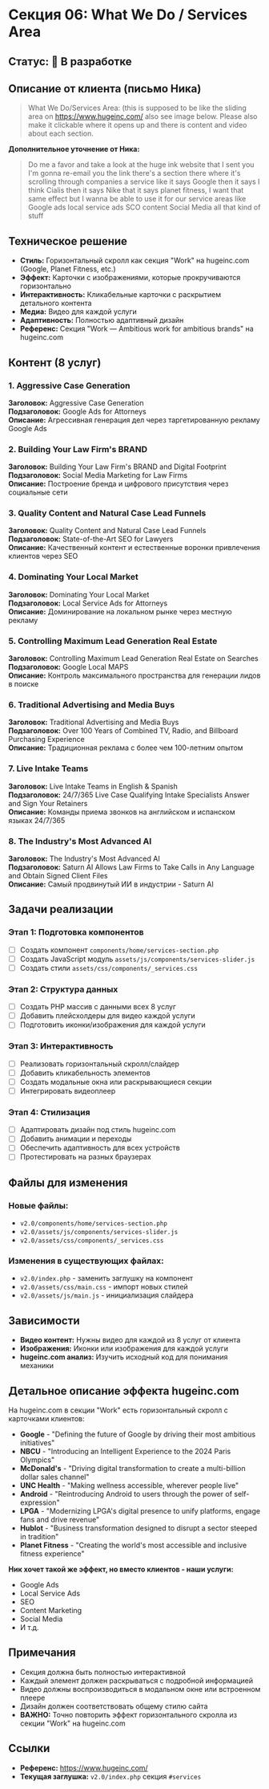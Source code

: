 # Секция 06: What We Do / Services Area

## Статус: 🔄 В разработке

## Описание от клиента (письмо Ника)

> What We Do/Services Area: (this is supposed to be like the sliding area on https://www.hugeinc.com/ also see image below. Please also make it clickable where it opens up and there is content and video about each section.

**Дополнительное уточнение от Ника:**
> Do me a favor and take a look at the huge ink website that I sent you I'm gonna re-email you the link there's a section there where it's scrolling through companies a service like it says Google then it says I think Cialis then it says Nike that it says planet fitness, I want that same effect but I wanna be able to use it for our service areas like Google ads local service ads SCO content Social Media all that kind of stuff

## Техническое решение

- **Стиль:** Горизонтальный скролл как секция "Work" на hugeinc.com (Google, Planet Fitness, etc.)
- **Эффект:** Карточки с изображениями, которые прокручиваются горизонтально
- **Интерактивность:** Кликабельные карточки с раскрытием детального контента
- **Медиа:** Видео для каждой услуги
- **Адаптивность:** Полностью адаптивный дизайн
- **Референс:** Секция "Work — Ambitious work for ambitious brands" на hugeinc.com

## Контент (8 услуг)

### 1. Aggressive Case Generation
**Заголовок:** Aggressive Case Generation  
**Подзаголовок:** Google Ads for Attorneys  
**Описание:** Агрессивная генерация дел через таргетированную рекламу Google Ads

### 2. Building Your Law Firm's BRAND
**Заголовок:** Building Your Law Firm's BRAND and Digital Footprint  
**Подзаголовок:** Social Media Marketing for Law Firms  
**Описание:** Построение бренда и цифрового присутствия через социальные сети

### 3. Quality Content and Natural Case Lead Funnels
**Заголовок:** Quality Content and Natural Case Lead Funnels  
**Подзаголовок:** State-of-the-Art SEO for Lawyers  
**Описание:** Качественный контент и естественные воронки привлечения клиентов через SEO

### 4. Dominating Your Local Market
**Заголовок:** Dominating Your Local Market  
**Подзаголовок:** Local Service Ads for Attorneys  
**Описание:** Доминирование на локальном рынке через местную рекламу

### 5. Controlling Maximum Lead Generation Real Estate
**Заголовок:** Controlling Maximum Lead Generation Real Estate on Searches  
**Подзаголовок:** Google Local MAPS  
**Описание:** Контроль максимального пространства для генерации лидов в поиске

### 6. Traditional Advertising and Media Buys
**Заголовок:** Traditional Advertising and Media Buys  
**Подзаголовок:** Over 100 Years of Combined TV, Radio, and Billboard Purchasing Experience  
**Описание:** Традиционная реклама с более чем 100-летним опытом

### 7. Live Intake Teams
**Заголовок:** Live Intake Teams in English & Spanish  
**Подзаголовок:** 24/7/365 Live Case Qualifying Intake Specialists Answer and Sign Your Retainers  
**Описание:** Команды приема звонков на английском и испанском языках 24/7/365

### 8. The Industry's Most Advanced AI
**Заголовок:** The Industry's Most Advanced AI  
**Подзаголовок:** Saturn AI Allows Law Firms to Take Calls in Any Language and Obtain Signed Client Files  
**Описание:** Самый продвинутый ИИ в индустрии - Saturn AI

## Задачи реализации

### Этап 1: Подготовка компонентов
- [ ] Создать компонент `components/home/services-section.php`
- [ ] Создать JavaScript модуль `assets/js/components/services-slider.js`
- [ ] Создать стили `assets/css/components/_services.css`

### Этап 2: Структура данных
- [ ] Создать PHP массив с данными всех 8 услуг
- [ ] Добавить плейсхолдеры для видео каждой услуги
- [ ] Подготовить иконки/изображения для каждой услуги

### Этап 3: Интерактивность
- [ ] Реализовать горизонтальный скролл/слайдер
- [ ] Добавить кликабельность элементов
- [ ] Создать модальные окна или раскрывающиеся секции
- [ ] Интегрировать видеоплеер

### Этап 4: Стилизация
- [ ] Адаптировать дизайн под стиль hugeinc.com
- [ ] Добавить анимации и переходы
- [ ] Обеспечить адаптивность для всех устройств
- [ ] Протестировать на разных браузерах

## Файлы для изменения

### Новые файлы:
- `v2.0/components/home/services-section.php`
- `v2.0/assets/js/components/services-slider.js`
- `v2.0/assets/css/components/_services.css`

### Изменения в существующих файлах:
- `v2.0/index.php` - заменить заглушку на компонент
- `v2.0/assets/css/main.css` - импорт новых стилей
- `v2.0/assets/js/main.js` - инициализация слайдера

## Зависимости

- **Видео контент:** Нужны видео для каждой из 8 услуг от клиента
- **Изображения:** Иконки или изображения для каждой услуги
- **hugeinc.com анализ:** Изучить исходный код для понимания механики

## Детальное описание эффекта hugeinc.com

На hugeinc.com в секции "Work" есть горизонтальный скролл с карточками клиентов:
- **Google** - "Defining the future of Google by driving their most ambitious initiatives"
- **NBCU** - "Introducing an Intelligent Experience to the 2024 Paris Olympics"  
- **McDonald's** - "Driving digital transformation to create a multi-billion dollar sales channel"
- **UNC Health** - "Making wellness accessible, wherever people live"
- **Android** - "Reintroducing Android to users through the power of self-expression"
- **LPGA** - "Modernizing LPGA's digital presence to unify platforms, engage fans and drive revenue"
- **Hublot** - "Business transformation designed to disrupt a sector steeped in tradition"
- **Planet Fitness** - "Creating the world's most accessible and inclusive fitness experience"

**Ник хочет такой же эффект, но вместо клиентов - наши услуги:**
- Google Ads
- Local Service Ads  
- SEO
- Content Marketing
- Social Media
- И т.д.

## Примечания

- Секция должна быть полностью интерактивной
- Каждый элемент должен раскрываться с подробной информацией
- Видео должны воспроизводиться в модальном окне или встроенном плеере
- Дизайн должен соответствовать общему стилю сайта
- **ВАЖНО:** Точно повторить эффект горизонтального скролла из секции "Work" на hugeinc.com

## Ссылки

- **Референс:** https://www.hugeinc.com/
- **Текущая заглушка:** `v2.0/index.php` секция `#services`
